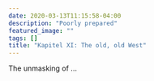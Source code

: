 ```yaml
---
date: 2020-03-13T11:15:58-04:00
description: "Poorly prepared"
featured_image: ""
tags: []
title: "Kapitel XI: The old, old West"
---
```


The unmasking of ...
